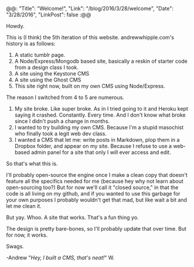@@: "Title": "Welcome!", "Link": "/blog/2016/3/28/welcome", "Date": "3/28/2016", "LinkPost": false :@@

Howdy.

This is (I think) the 5th iteration of this website. andrewwhipple.com's history is as follows:

1. A static tumblr page.
2. A Node/Express/Mongodb based site, basically a reskin of starter code from a design class I took.
3. A site using the Keystone CMS
4. A site using the Ghost CMS
5. This site right now, built on my own CMS using Node/Express.

The reason I switched from 4 to 5 are numerous.

1. My site broke. Like super broke. As in I tried going to it and Heroku kept saying it crashed. Constantly. Every time. And I don't know what broke since I didn't push a change in months. 
2. I wanted to try building my own CMS. Because I'm a stupid masochist who finally took a legit web dev class.
3. I wanted a CMS that let me: write posts in Markdown, plop them in a Dropbox folder, and appear on my site. Because I refuse to use a web-based admin panel for a site that only I will ever access and edit.

So that's what this is.

I'll probably open-source the engine once I make a clean copy that doesn't feature all the specifics needed for me (because hey why not learn about open-sourcing too?) But for now we'll call it "closed source," in that the code is all living on my github, and if you wanted to use this garbage for your own purposes I probably wouldn't get that mad, but like wait a bit and let me clean it.

But yay. Whoo. A site that works. That's a fun thing yo.

The design is pretty bare-bones, so I'll probably update that over time. But for now, it works.

Swags.

-Andrew "*Hey, I built a CMS, that's neat!*" W.